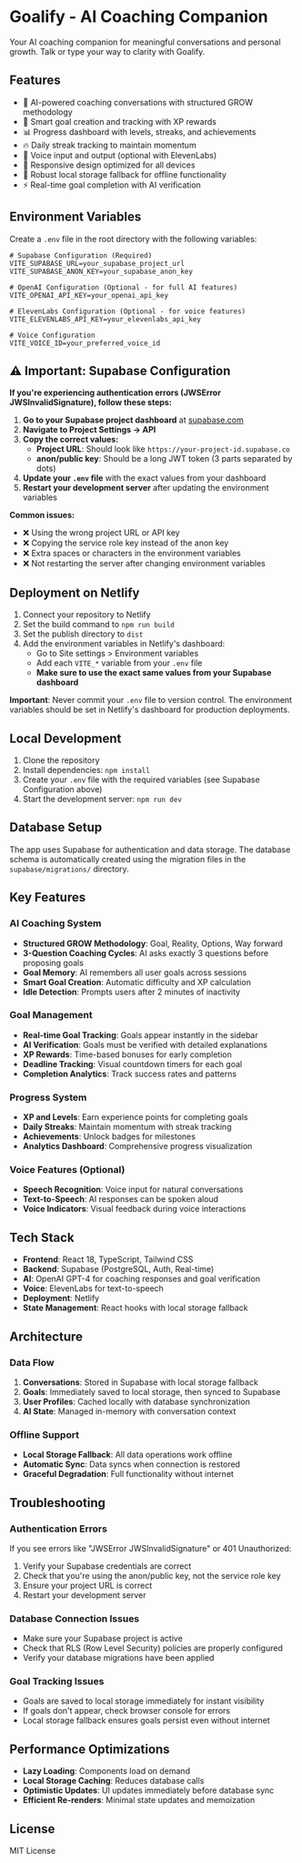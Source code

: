 # Goalify - AI Coaching Companion

Your AI coaching companion for meaningful conversations and personal growth. Talk or type your way to clarity with Goalify.

## Features

- 🤖 AI-powered coaching conversations with structured GROW methodology
- 🎯 Smart goal creation and tracking with XP rewards
- 📊 Progress dashboard with levels, streaks, and achievements
- 🔥 Daily streak tracking to maintain momentum
- 🎤 Voice input and output (optional with ElevenLabs)
- 📱 Responsive design optimized for all devices
- 💾 Robust local storage fallback for offline functionality
- ⚡ Real-time goal completion with AI verification

## Environment Variables

Create a `.env` file in the root directory with the following variables:

```env
# Supabase Configuration (Required)
VITE_SUPABASE_URL=your_supabase_project_url
VITE_SUPABASE_ANON_KEY=your_supabase_anon_key

# OpenAI Configuration (Optional - for full AI features)
VITE_OPENAI_API_KEY=your_openai_api_key

# ElevenLabs Configuration (Optional - for voice features)
VITE_ELEVENLABS_API_KEY=your_elevenlabs_api_key

# Voice Configuration
VITE_VOICE_ID=your_preferred_voice_id
```

## ⚠️ Important: Supabase Configuration

**If you're experiencing authentication errors (JWSError JWSInvalidSignature), follow these steps:**

1. **Go to your Supabase project dashboard** at [supabase.com](https://supabase.com)
2. **Navigate to Project Settings → API**
3. **Copy the correct values:**
   - **Project URL**: Should look like `https://your-project-id.supabase.co`
   - **anon/public key**: Should be a long JWT token (3 parts separated by dots)
4. **Update your `.env` file** with the exact values from your dashboard
5. **Restart your development server** after updating the environment variables

**Common issues:**
- ❌ Using the wrong project URL or API key
- ❌ Copying the service role key instead of the anon key
- ❌ Extra spaces or characters in the environment variables
- ❌ Not restarting the server after changing environment variables

## Deployment on Netlify

1. Connect your repository to Netlify
2. Set the build command to `npm run build`
3. Set the publish directory to `dist`
4. Add the environment variables in Netlify's dashboard:
   - Go to Site settings > Environment variables
   - Add each `VITE_*` variable from your `.env` file
   - **Make sure to use the exact same values from your Supabase dashboard**

**Important**: Never commit your `.env` file to version control. The environment variables should be set in Netlify's dashboard for production deployments.

## Local Development

1. Clone the repository
2. Install dependencies: `npm install`
3. Create your `.env` file with the required variables (see Supabase Configuration above)
4. Start the development server: `npm run dev`

## Database Setup

The app uses Supabase for authentication and data storage. The database schema is automatically created using the migration files in the `supabase/migrations/` directory.

## Key Features

### AI Coaching System
- **Structured GROW Methodology**: Goal, Reality, Options, Way forward
- **3-Question Coaching Cycles**: AI asks exactly 3 questions before proposing goals
- **Goal Memory**: AI remembers all user goals across sessions
- **Smart Goal Creation**: Automatic difficulty and XP calculation
- **Idle Detection**: Prompts users after 2 minutes of inactivity

### Goal Management
- **Real-time Goal Tracking**: Goals appear instantly in the sidebar
- **AI Verification**: Goals must be verified with detailed explanations
- **XP Rewards**: Time-based bonuses for early completion
- **Deadline Tracking**: Visual countdown timers for each goal
- **Completion Analytics**: Track success rates and patterns

### Progress System
- **XP and Levels**: Earn experience points for completing goals
- **Daily Streaks**: Maintain momentum with streak tracking
- **Achievements**: Unlock badges for milestones
- **Analytics Dashboard**: Comprehensive progress visualization

### Voice Features (Optional)
- **Speech Recognition**: Voice input for natural conversations
- **Text-to-Speech**: AI responses can be spoken aloud
- **Voice Indicators**: Visual feedback during voice interactions

## Tech Stack

- **Frontend**: React 18, TypeScript, Tailwind CSS
- **Backend**: Supabase (PostgreSQL, Auth, Real-time)
- **AI**: OpenAI GPT-4 for coaching responses and goal verification
- **Voice**: ElevenLabs for text-to-speech
- **Deployment**: Netlify
- **State Management**: React hooks with local storage fallback

## Architecture

### Data Flow
1. **Conversations**: Stored in Supabase with local storage fallback
2. **Goals**: Immediately saved to local storage, then synced to Supabase
3. **User Profiles**: Cached locally with database synchronization
4. **AI State**: Managed in-memory with conversation context

### Offline Support
- **Local Storage Fallback**: All data operations work offline
- **Automatic Sync**: Data syncs when connection is restored
- **Graceful Degradation**: Full functionality without internet

## Troubleshooting

### Authentication Errors
If you see errors like "JWSError JWSInvalidSignature" or 401 Unauthorized:
1. Verify your Supabase credentials are correct
2. Check that you're using the anon/public key, not the service role key
3. Ensure your project URL is correct
4. Restart your development server

### Database Connection Issues
- Make sure your Supabase project is active
- Check that RLS (Row Level Security) policies are properly configured
- Verify your database migrations have been applied

### Goal Tracking Issues
- Goals are saved to local storage immediately for instant visibility
- If goals don't appear, check browser console for errors
- Local storage fallback ensures goals persist even without internet

## Performance Optimizations

- **Lazy Loading**: Components load on demand
- **Local Storage Caching**: Reduces database calls
- **Optimistic Updates**: UI updates immediately before database sync
- **Efficient Re-renders**: Minimal state updates and memoization

## License

MIT License